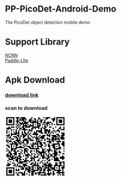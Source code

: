 # PP-PicoDet-Android-Demo
The PicoDet object detection mobile demo

# Support Library
[NCNN](ncnn/README.md)  
[Paddle-LIte](paddlelite/README.md)

# Apk Download
### [download link](https://paddledet.bj.bcebos.com/deploy/third_engine/PP-PicoDet.apk)

### scan to download
<img src ='./downloadQrcode.png' width="40%" hright="40%" />

